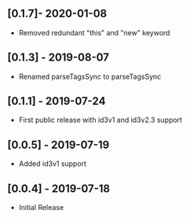 ## [0.1.7]- 2020-01-08

* Removed redundant "this" and "new" keyword

## [0.1.3] - 2019-08-07

* Renamed parseTagsSync to parseTagsSync

## [0.1.1] - 2019-07-24

* First public release with id3v1 and id3v2.3 support

## [0.0.5] -  2019-07-19

* Added id3v1 support

## [0.0.4] -  2019-07-18

* Initial Release 
